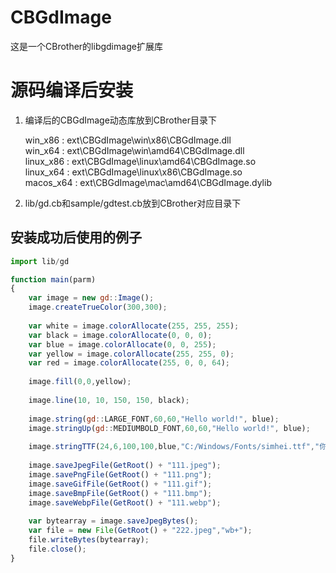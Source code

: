 # CBGdImage
这是一个CBrother的libgdimage扩展库

# 源码编译后安装
1. 编译后的CBGdImage动态库放到CBrother目录下

    win_x86 : ext\CBGdImage\win\x86\CBGdImage.dll    
    win_x64 : ext\CBGdImage\win\amd64\CBGdImage.dll    
    linux_x86 : ext\CBGdImage\linux\amd64\CBGdImage.so    
    linux_x64 : ext\CBGdImage\linux\x86\CBGdImage.so    
    macos_x64 : ext\CBGdImage\mac\amd64\CBGdImage.dylib
3. lib/gd.cb和sample/gdtest.cb放到CBrother对应目录下

## 安装成功后使用的例子
```javascript
import lib/gd

function main(parm)
{
	var image = new gd::Image();
	image.createTrueColor(300,300);
	
	var white = image.colorAllocate(255, 255, 255);
	var black = image.colorAllocate(0, 0, 0);
	var blue = image.colorAllocate(0, 0, 255);
	var yellow = image.colorAllocate(255, 255, 0);
	var red = image.colorAllocate(255, 0, 0, 64);
	
	image.fill(0,0,yellow);
	
	image.line(10, 10, 150, 150, black);
	
	image.string(gd::LARGE_FONT,60,60,"Hello world!", blue);
	image.stringUp(gd::MEDIUMBOLD_FONT,60,60,"Hello world!", blue);
	
	image.stringTTF(24,6,100,100,blue,"C:/Windows/Fonts/simhei.ttf","你好啊");
	
	image.saveJpegFile(GetRoot() + "111.jpeg");
	image.savePngFile(GetRoot() + "111.png");
	image.saveGifFile(GetRoot() + "111.gif");
	image.saveBmpFile(GetRoot() + "111.bmp");
	image.saveWebpFile(GetRoot() + "111.webp");
	
	var bytearray = image.saveJpegBytes();
	var file = new File(GetRoot() + "222.jpeg","wb+");
	file.writeBytes(bytearray);
	file.close();
}
```
